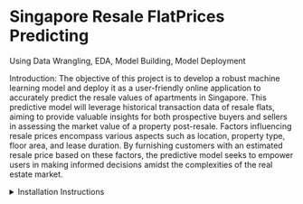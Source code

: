 # Singapore Resale FlatPrices Predicting
Using Data Wrangling, EDA, Model Building, Model Deployment


Introduction: The objective of this project is to develop a robust machine learning model and deploy it as a user-friendly online application to accurately predict the resale values of apartments in Singapore. This predictive model will leverage historical transaction data of resale flats, aiming to provide valuable insights for both prospective buyers and sellers in assessing the market value of a property post-resale. Factors influencing resale prices encompass various aspects such as location, property type, floor area, and lease duration. By furnishing customers with an estimated resale price based on these factors, the predictive model seeks to empower users in making informed decisions amidst the complexities of the real estate market.


<details>
<summary>Installation Instructions</summary>

Before running this project, make sure you have the following dependencies installed:

- **Python**: 
  - Python is a high-level programming language widely used for various purposes.
- **pandas**:
  - pandas is a powerful Python library for data manipulation and analysis.
- **numpy**:
  - numpy is a fundamental package for scientific computing with Python, providing support for large multi-dimensional arrays and matrices, along with a collection of mathematical functions.
- **streamlit**:
  - streamlit is a Python framework used for rapidly building and sharing beautiful machine learning and data science web applications. It simplifies the process of creating interactive web apps.
- **scikit-learn**:
  - scikit-learn is a popular machine learning library for the Python programming language. It provides simple and efficient tools for data mining and data analysis, built on top of numpy, scipy, and matplotlib.

To install these dependencies, you can use the following command:

```bash
pip install pandas numpy streamlit scikit-learn
```

<details>
<summary>Project Workflow</summary>

The following is a fundamental outline of the project:

1. **Data Preparation**:
   - The Resale Flat Prices dataset consists of five distinct CSV files, each representing a specific time period ranging from 1990 to the present.
   - These CSV files need to be merged into a unified dataset to facilitate analysis.

2. **Data Preprocessing**:
   - Convert the data into a format suitable for analysis.
   - Perform any necessary cleaning and preprocessing procedures.
   - Extract relevant features such as town, flat type, storey range, floor area, flat model, and lease commence date.
   - Create any additional features that may enhance prediction accuracy.

3. **Model Construction**:
   - The objective is to construct a machine learning regression model using the decision tree regressor.
   - Train the model using the prepared dataset to accurately forecast the continuous variable 'resale_price'.

4. **Web Application Development**:
   - Develop a Streamlit webpage to serve as the user interface.
   - Allow users to input values for each column (features) and obtain the expected resale price value for flats in Singapore.

</details>

